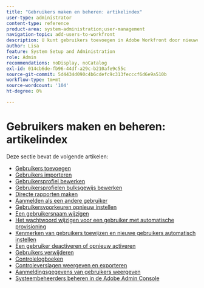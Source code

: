 ```yaml
---
title: "Gebruikers maken en beheren: artikelindex"
user-type: administrator
content-type: reference
product-area: system-administration;user-management
navigation-topic: add-users-to-workfront
description: U kunt gebruikers toevoegen in Adobe Workfront door nieuwe individuele gebruikers te maken of bestaande gebruikers te kopiëren.
author: Lisa
feature: System Setup and Administration
role: Admin
recommendations: noDisplay, noCatalog
exl-id: 014cb6de-fb96-44df-a29c-b210afe9c55c
source-git-commit: 5d4434d090c4b6cdefc9c313fecccf6d6e9a510b
workflow-type: tm+mt
source-wordcount: '104'
ht-degree: 0%

---
```


# Gebruikers maken en beheren: artikelindex

<!-- Audited: 2/2024 -->

Deze sectie bevat de volgende artikelen:

* [Gebruikers toevoegen](../../../administration-and-setup/add-users/create-and-manage-users/add-users.md)
* [Gebruikers importeren](../../../administration-and-setup/add-users/create-and-manage-users/import-users.md)
* [Gebruikersprofiel bewerken](../../../administration-and-setup/add-users/create-and-manage-users/edit-a-users-profile.md)
* [Gebruikersprofielen bulksgewijs bewerken](../../../administration-and-setup/add-users/create-and-manage-users/edit-user-profiles-in-bulk.md)
* [Directe rapporten maken](../../../administration-and-setup/add-users/create-and-manage-users/create-direct-reports.md)
* [Aanmelden als een andere gebruiker](../../../administration-and-setup/add-users/create-and-manage-users/log-in-as-another-user.md)
* [Gebruikersvoorkeuren opnieuw instellen](../../../administration-and-setup/add-users/create-and-manage-users/reset-a-users-preferences.md)
* [Een gebruikersnaam wijzigen](../../../administration-and-setup/add-users/create-and-manage-users/change-a-username.md)
* [Het wachtwoord wijzigen voor een gebruiker met automatische provisioning](../../../administration-and-setup/add-users/create-and-manage-users/change-pw-auto-provisioned-user.md)
* [Kenmerken van gebruikers toewijzen en nieuwe gebruikers automatisch instellen](../../../administration-and-setup/add-users/create-and-manage-users/map-user-attributes.md)
* [Een gebruiker deactiveren of opnieuw activeren](../../../administration-and-setup/add-users/create-and-manage-users/deactivate-a-user.md)
* [Gebruikers verwijderen](../../../administration-and-setup/add-users/create-and-manage-users/delete-a-user.md)
* [Controlelogboeken](../../../administration-and-setup/add-users/create-and-manage-users/audit-logs.md)
* [Controleverslagen weergeven en exporteren](../../../administration-and-setup/add-users/create-and-manage-users/view-and-export-audit-logs.md)
* [Aanmeldingsgegevens van gebruikers weergeven](../../../administration-and-setup/add-users/create-and-manage-users/view-user-login-info.md)
* [Systeembeheerders beheren in de Adobe Admin Console](../../../administration-and-setup/add-users/create-and-manage-users/admin-console.md)
